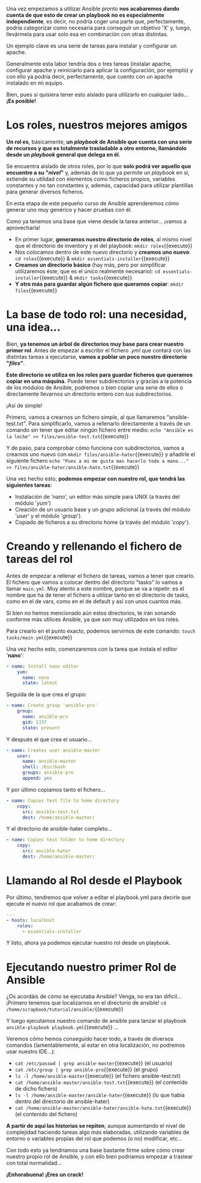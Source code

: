 Una vez empezamos a utilizar Ansible pronto **nos acabaremos dando cuenta de que esto de crear un playbook no es especialmente independiente**, es decir, no podría coger una parte que, perfectamente, podría categorizar como necesaria para conseguir un objetivo 'X' y, luego, llevármela para usar solo esa en combinación con otras distintas. 
 
Un ejemplo clave es una serie de tareas para instalar y configurar un apache.  
 
Generalmente esta labor tendría dos o tres tareas (instalar apache, configurar apache y reiniciarlo para aplicar la configuración, por ejemplo) y con ello ya podría decir, perfectamente, que cuento con un apache instalado en mi equipo.  
 
Bien, pues si quisiera tener esto aislado para utilizarlo en cualquier lado... **¡Es posible!** 
 
# Los roles, nuestros mejores amigos 
**Un rol es**, básicamente, **un *playbook* de Ansible que cuenta con una serie de recursos y que es totalmente trasladable a otro entorno, llamándolo desde un *playbook* general que delega en él**.  
 
Se encuentra aislado de otros roles, por lo que **solo podrá ver aquello que encuentre a su "*nivel*"** y, además de lo que ya permite un *playbook* en si, extiende su utilidad con elementos como ficheros propios, variables constantes y no tan constantes y, además, capacidad para utilizar plantillas para generar diversos ficheros. 
 
En esta etapa de este pequeño curso de Ansible aprenderemos cómo generar uno muy genérico y hacer pruebas con él. 
 
Como ya tenemos una base que viene desde la tarea anterior... ¡vamos a aprovecharla! 
 
- En primer lugar, **generamos nuestro directorio de roles**, al mismo nivel que el directorio de inventory y el del playbook: `mkdir roles`{{execute}} 
- Nos colocamos dentro de este nuevo directorio y **creamos uno nuevo**: `cd roles`{{execute}} & `mkdir essentials-installer`{{execute}} 
- **Creamos un directorio básico** (hay más, pero por simplificar utilizaremos éste, que es el único realmente necesario): `cd essentials-installer`{{execute}} & `mkdir tasks`{{execute}} 
- **Y otro más para guardar algún fichero que queramos copiar**: `mkdir files`{{execute}}
 
# La base de todo rol: una necesidad, una idea... 
Bien, **ya tenemos un árbol de directorios muy base para crear nuestro primer rol**. Antes de empezar a escribir el fichero *.yml* que contará con las distintas tareas a ejecutarse, **vamos a poblar un poco nuestro directorio "*files*"**.

**Este directorio se utiliza en los roles para guardar ficheros que queramos copiar en una máquina**. Puede tener subdirectorios y gracias a la potencia de los módulos de Ansible, podremos o bien copiar una serie de ellos o directamente llevarnos un directorio entero con sus subdirectorios.

¡Así de simple!

Primero, vamos a crearnos un fichero simple, al que llamaremos "ansible-test.txt". Para simplificarlo, vamos a rellenarlo directamente a través de un comando sin tener que editar ningún fichero entre medio: `echo "Ansible es la leche" >> files/ansible-test.txt`{{execute}}

Y de paso, para comprobar cómo funciona con subdirectorios, vamos a crearnos uno nuevo con `mkdir files/ansible-hater`{{execute}} y añadirle el siguiente fichero `echo "Pues a mi me gusta mas hacerlo todo a mano..." >> files/ansible-hater/ansible-hate.txt`{{execute}}
 
Una vez hecho esto, **podemos empezar con nuestro rol, que tendrá las siguientes tareas**: 
- Instalación de 'nano', un editor más simple para UNIX (a través del módulo '*yum*') 
- Creación de un usuario base y un grupo adicional (a través del módulo '*user*' y el módulo '*group*'). 
- Copiado de ficheros a su directorio home (a través del módulo '*copy*'). 


# Creando y rellenando el fichero de tareas del rol
Antes de empezar a rellenar el fichero de tareas, vamos a tener que crearlo. El fichero que vamos a colocar dentro del directorio "tasks" lo vamos a llamar `main.yml`. Muy atento a este nombre, porque se va a repetir: es el nombre que ha de tener el fichero a utilizar tanto en el directorio de tasks, como en el de vars, como en el de default y así con unos cuantos más.

Si bien no hemos mencionado aún estos directorios, te irán sonando conforme más utilices Ansible, ya que son muy utilizados en los roles.

Para crearlo en el punto exacto, podemos servirnos de este comando: `touch tasks/main.yml`{{execute}}
 
Una vez hecho esto, comenzaremos con la tarea que instala el editor '**nano**': 
```yaml 
- name: Install nano editor 
    yum:  
      name: nano
      state: latest 
``` 
 
Seguida de la que crea el grupo: 
```yaml 
- name: Create group 'ansible-pro'
    group: 
      name: ansible-pro
      gid: 1337
      state: present
```

Y después el que crea el usuario...

```yaml
- name: Creates user ansible-master 
    user: 
      name: ansible-master
      shell: /bin/bash 
      groups: ansible-pro 
      append: yes
```

Y por último copiamos tanto el fichero...

```yaml
- name: Copies test file to home directory
    copy:
      src: ansible-test.txt
      dest: /home/ansible-master/
```

Y el directorio de ansible-hater completo...

```yaml
- name: Copies test folder to home directory
    copy:
      src: ansible-hater
      dest: /home/ansible-master/
```

# Llamando al Rol desde el Playbook
Por último, tendremos que volver a editar el playbook.yml para decirle que ejecute el nuevo rol que acabamos de crear:

```yaml
---
- hosts: localhost
    roles:
      - essentials-installer
```

Y listo, ahora ya podemos ejecutar nuestro rol desde un playbook. 

# Ejecutando nuestro primer Rol de Ansible
¿Os acordáis de cómo se ejecutaba Ansible? Venga, no era tan difícil... ¡Primero tenemos que localizarnos en el directorio de ansible! `cd /home/scrapbook/tutorial/ansible/`{{execute}} 

Y luego ejecutamos nuestro comando de ansible para lanzar el playbook `ansible-playbook playbook.yml`{{execute}} ...

Veremos cómo hemos conseguido hacer todo, a través de diversos comandos (lamentablemente, al estar en otra localización, no podremos usar nuestro IDE...):

- `cat /etc/passwd | grep ansible-master`{{execute}} (el usuario)
- `cat /etc/group | grep ansible-pro`{{execute}} (el grupo)
- `ls -l /home/ansible-master`{{execute}} (el fichero ansible-test.txt)
- `cat /home/ansible-master/ansible-test.txt`{{execute}} (el contenido de dicho fichero)
- `ls -l /home/ansible-master/ansible-hater`{{execute}} (lo que había dentro del directorio de ansible-hater)
- `cat /home/ansible-master/ansible-hater/ansible-hate.txt`{{execute}} (el contenido del fichero)

**A partir de aquí las historias se repiten**, aunque aumentando el nivel de complejidad haciendo tareas algo más elaboradas, utilizando variables de entorno o variables propias del rol que podemos (o no) modificar, etc...

Con todo esto ya tendríamos una base bastante firme sobre cómo crear nuestro propio rol de Ansible, y con ello bien podríamos empezar a trastear con total normalidad... 

**¡Enhorabuena! ¡Eres un crack!**
